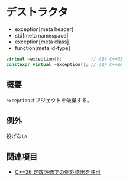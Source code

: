 # デストラクタ
* exception[meta header]
* std[meta namespace]
* exception[meta class]
* function[meta id-type]

```cpp
virtual ~exception();           // (1) C++03
constexpr virtual ~exception(); // (1) C++26
```

## 概要
`exception`オブジェクトを破棄する。


## 例外
投げない


## 関連項目
- [C++26 定数評価での例外送出を許可](/lang/cpp26/allowing_exception_throwing_in_constant-evaluation.md)
